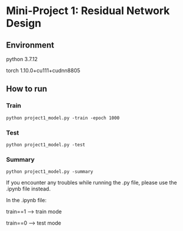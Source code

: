 # Mini-Project 1: Residual Network Design

## Environment

python 3.7.12

torch 1.10.0+cu111+cudnn8805


## How to run

### Train

```
python project1_model.py -train -epoch 1000
```

### Test

```
python project1_model.py -test
```

### Summary

```
python project1_model.py -summary
```


If you encounter any troubles while running the .py file, please use the .ipynb file instead.

In the .ipynb file:

train==1 --> train mode

train==0 --> test mode
